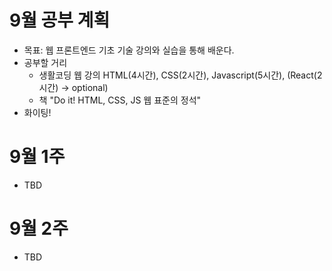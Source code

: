 # 9월 공부 계획 
- 목표: 웹 프론트엔드 기초 기술 강의와 실습을 통해 배운다.
- 공부할 거리
  - 생활코딩 웹 강의 HTML(4시간), CSS(2시간), Javascript(5시간), (React(2시간) -> optional)
  - 책 "Do it! HTML, CSS, JS 웹 표준의 정석" 
- 화이팅!

# 9월 1주 
- TBD

# 9월 2주 
- TBD

